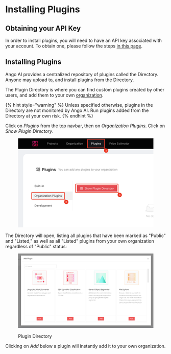 # Installing Plugins

## Obtaining your API Key

In order to install plugins, you will need to have an API key associated with your account. To obtain one, please follow the steps [in this page](../how-to/get-your-api-key.md).

## Installing Plugins

Ango AI provides a centralized repository of plugins called the Directory. Anyone may upload to, and install plugins from the Directory.

The Plugin Directory is where you can find custom plugins created by other users, and add them to your own [organization](../core-concepts/organizations.md).

{% hint style="warning" %}
Unless specified otherwise, plugins in the Directory are not monitored by Ango AI. Run plugins added from the Directory at your own risk.
{% endhint %}

Click on _Plugins_ from the top navbar, then on _Organization Plugins_. Click on _Show Plugin Directory_.

<figure><img src="../.gitbook/assets/image (343).png" alt=""><figcaption></figcaption></figure>

The Directory will open, listing all plugins that have been marked as "Public" and "Listed," as well as  all "Listed" plugins from your own organization regardless of "Public" status:

<figure><img src="../.gitbook/assets/Plugin Directory.png" alt=""><figcaption><p>Plugin Directory</p></figcaption></figure>

Clicking on _Add_ below a plugin will instantly add it to your own organization.
